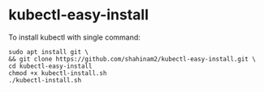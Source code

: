 # kubectl-easy-install
To install kubectl with single command:
```
sudo apt install git \
&& git clone https://github.com/shahinam2/kubectl-easy-install.git \
cd kubectl-easy-install
chmod +x kubectl-install.sh
./kubectl-install.sh
```
